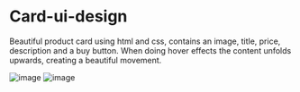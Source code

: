 # Card-ui-design
Beautiful product card using html and css, contains an image, title, price, description and a buy button. When doing hover effects the content unfolds upwards, creating a beautiful movement.

![image](https://user-images.githubusercontent.com/77983855/170815368-ad45a6ac-4caf-4f34-95be-1eeaaf72cc6f.png)
![image](https://user-images.githubusercontent.com/77983855/170815386-95ea933b-f9c1-44b9-be47-06b7f64dee2d.png)

